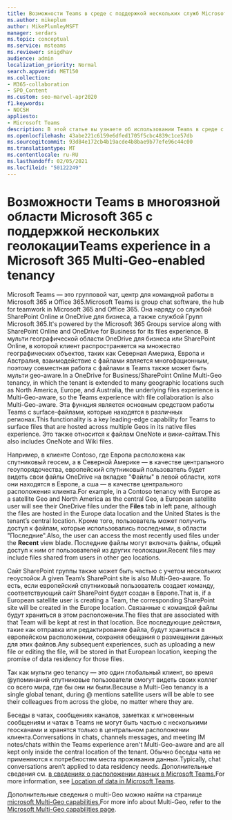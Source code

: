 ```yaml
---
title: Возможности Teams в среде с поддержкой нескольких служб Microsoft 365
ms.author: mikeplum
author: MikePlumleyMSFT
manager: serdars
ms.topic: conceptual
ms.service: msteams
ms.reviewer: snigdhav
audience: admin
localization_priority: Normal
search.appverid: MET150
ms.collection:
- M365-collaboration
- SPO_Content
ms.custom: seo-marvel-apr2020
f1.keywords:
- NOCSH
appliesto:
- Microsoft Teams
description: В этой статье вы узнаете об использовании Teams в среде с поддержкой нескольких служб Microsoft 365.
ms.openlocfilehash: 43abe221c6159e6dfed1705f5cbc4839c1ce57db
ms.sourcegitcommit: 93d84e172cb4b19acde4b8bae9b77efe96c44c00
ms.translationtype: MT
ms.contentlocale: ru-RU
ms.lasthandoff: 02/05/2021
ms.locfileid: "50122249"
---
```

# <a name="teams-experience-in-a-microsoft-365-multi-geo-enabled-tenancy"></a><span data-ttu-id="13716-103">Возможности Teams в многоязной области Microsoft 365 с поддержкой нескольких геолокации</span><span class="sxs-lookup"><span data-stu-id="13716-103">Teams experience in a Microsoft 365 Multi-Geo-enabled tenancy</span></span>

<span data-ttu-id="13716-104">Microsoft Teams — это групповой чат, центр для командной работы в Microsoft 365 и Office 365.</span><span class="sxs-lookup"><span data-stu-id="13716-104">Microsoft Teams is group chat software, the hub for teamwork in Microsoft 365 and Office 365.</span></span> <span data-ttu-id="13716-105">Она наряду со службой SharePoint Online и OneDrive для бизнеса, а также службой Групп Microsoft 365.</span><span class="sxs-lookup"><span data-stu-id="13716-105">It's powered by the Microsoft 365 Groups service along with SharePoint Online and OneDrive for Business for its files experience.</span></span> <span data-ttu-id="13716-106">В мульти географической области OneDrive для бизнеса или SharePoint Online, в которой клиент распространяется на множество географических объектов, таких как Северная Америка, Европа и Австралия, взаимодействие с файлами является многофационным, поэтому совместная работа с файлами в Teams также может быть мульти geo-aware.</span><span class="sxs-lookup"><span data-stu-id="13716-106">In a OneDrive for Business/SharePoint Online Multi-Geo tenancy, in which the tenant is extended to many geographic locations such as North America, Europe, and Australia, the underlying files experience is Multi-Geo-aware, so the Teams experience with file collaboration is also Multi-Geo-aware.</span></span> <span data-ttu-id="13716-107">Эта функция является основным средством работы Teams с surface-файлами, которые находятся в различных регионах.</span><span class="sxs-lookup"><span data-stu-id="13716-107">This functionality is a key leading-edge capability for Teams to surface files that are hosted across multiple Geos in its native files experience.</span></span> <span data-ttu-id="13716-108">Это также относится к файлам OneNote и вики-сайтам.</span><span class="sxs-lookup"><span data-stu-id="13716-108">This also includes OneNote and Wiki files.</span></span>

<span data-ttu-id="13716-109">Например, в клиенте Contoso, где Европа расположена как спутниковый геосем, а в Северной  Америке — в качестве центрального геоупорядочества, европейский спутниковый пользователь будет видеть свои файлы OneDrive на вкладке "Файлы" в левой области, хотя они находятся в Европе, а сша — в качестве центрального расположения клиента.</span><span class="sxs-lookup"><span data-stu-id="13716-109">For example, in a Contoso tenancy with Europe as a satellite Geo and North America as the central Geo, a European satellite user will see their OneDrive files under the **Files** tab in left pane, although the files are hosted in the Europe data location and the United States is the tenant’s central location.</span></span> <span data-ttu-id="13716-110">Кроме того, пользователь может получить доступ к  файлам, которые использовались последними, в области "Последние".</span><span class="sxs-lookup"><span data-stu-id="13716-110">Also, the user can access the most recently used files under the **Recent** view blade.</span></span> <span data-ttu-id="13716-111">Последние файлы могут включать файлы, общий доступ к ним от пользователей из других геолокации.</span><span class="sxs-lookup"><span data-stu-id="13716-111">Recent files may include files shared from users in other geo locations.</span></span> 

<span data-ttu-id="13716-112">Сайт SharePoint группы также может быть частью с учетом нескольких геоустойок.</span><span class="sxs-lookup"><span data-stu-id="13716-112">A given Team’s SharePoint site is also Multi-Geo-aware.</span></span> <span data-ttu-id="13716-113">То есть, если европейский спутниковый пользователь создает команду, соответствующий сайт SharePoint будет создан в Европе.</span><span class="sxs-lookup"><span data-stu-id="13716-113">That is, if a European satellite user is creating a Team, the corresponding SharePoint site will be created in the Europe location.</span></span> <span data-ttu-id="13716-114">Связанные с командой файлы будут храниться в этом расположении.</span><span class="sxs-lookup"><span data-stu-id="13716-114">The files that are associated with that Team will be kept at rest in that location.</span></span> <span data-ttu-id="13716-115">Все последующие действия, такие как отправка или редактирование файла, будут храниться в европейском расположении, сохраняя обещания о размещении данных для этих файлов.</span><span class="sxs-lookup"><span data-stu-id="13716-115">Any subsequent experiences, such as uploading a new file or editing the file, will be stored in that European location, keeping the promise of data residency for those files.</span></span>

<span data-ttu-id="13716-116">Так как мульти geo tenancy — это один глобальный клиент, во время @упоминаний спутниковые пользователи смогут видеть своих коллег со всего мира, где бы они ни были.</span><span class="sxs-lookup"><span data-stu-id="13716-116">Because a Multi-Geo tenancy is a single global tenant, during @ mentions satellite users will be able to see their colleagues from across the globe, no matter where they are.</span></span>

<span data-ttu-id="13716-117">Беседы в чатах, сообщениях каналов, заметках к мгновенным сообщениям и чатах в Teams не могут быть частью с несколькими геосканами и хранятся только в центральном расположении клиента.</span><span class="sxs-lookup"><span data-stu-id="13716-117">Conversations in chats, channels messages, and meeting IM notes/chats within the Teams experience aren't Multi-Geo-aware and are all kept only inside the central location of the tenant.</span></span> <span data-ttu-id="13716-118">Обычно беседы чата не применяются к потребностям места проживания данных.</span><span class="sxs-lookup"><span data-stu-id="13716-118">Typically, chat conversations aren’t applied to data residency needs.</span></span> <span data-ttu-id="13716-119">Дополнительные сведения см. [в сведениях о расположении данных в Microsoft Teams.](location-of-data-in-teams.md)</span><span class="sxs-lookup"><span data-stu-id="13716-119">For more information, see [Location of data in Microsoft Teams](location-of-data-in-teams.md).</span></span>

<span data-ttu-id="13716-120">Дополнительные сведения о multi-Geo можно найти на странице [microsoft Multi-Geo capabilities.](https://aka.ms/multi-geo)</span><span class="sxs-lookup"><span data-stu-id="13716-120">For more info about Multi-Geo, refer to the [Microsoft Multi-Geo capabilities page](https://aka.ms/multi-geo).</span></span>
